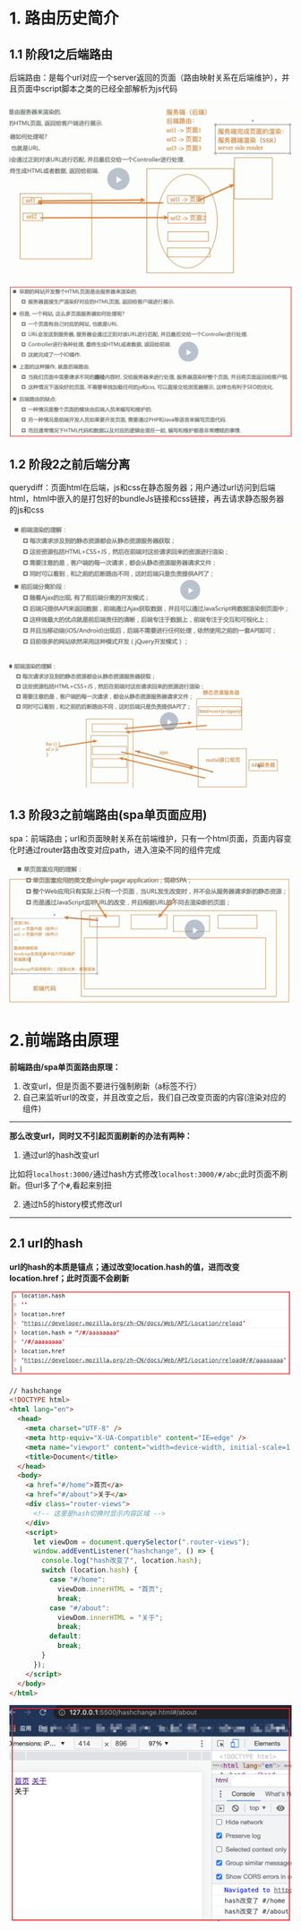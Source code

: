 # 1. 路由历史简介

## 1.1 阶段1之后端路由

后端路由：是每个url对应一个server返回的页面（路由映射关系在后端维护），并且页面中script脚本之类的已经全部解析为js代码

![](./image/后端路由图解.png)

![](./image/后端路由.png)

## 1.2 阶段2之前后端分离

querydiff：页面html在后端，js和css在静态服务器；用户通过url访问到后端html，html中嵌入的是打包好的bundleJs链接和css链接，再去请求静态服务器的js和css

![](./image/前后端分离阶段讲解.png)

![](./image/阶段二之前后端分离阶段.png)

## 1.3 阶段3之前端路由(spa单页面应用)

spa：前端路由；url和页面映射关系在前端维护，只有一个html页面，页面内容变化时通过router路由改变对应path，进入渲染不同的组件完成

![](./image/阶段三之单页面应用.png)

# 2.前端路由原理 


**前端路由/spa单页面路由原理：**

1. 改变url，但是页面不要进行强制刷新（a标签不行）
2. 自己来监听url的改变，并且改变之后，我们自己改变页面的内容(渲染对应的组件)

---

**那么改变url，同时又不引起页面刷新的办法有两种：**

1. 通过url的hash改变url

比如将`localhost:3000/`通过hash方式修改`localhost:3000/#/abc`;此时页面不刷新。但url多了个`#`,看起来别扭

2. 通过h5的history模式修改url


---

## 2.1 url的hash

**url的hash的本质是锚点；通过改变location.hash的值，进而改变location.href；此时页面不会刷新**

![](./image/locationHash方式.png)


```html
// hashchange
<!DOCTYPE html>
<html lang="en">
  <head>
    <meta charset="UTF-8" />
    <meta http-equiv="X-UA-Compatible" content="IE=edge" />
    <meta name="viewport" content="width=device-width, initial-scale=1.0" />
    <title>Document</title>
  </head>
  <body>
    <a href="#/home">首页</a>
    <a href="#/about">关于</a>
    <div class="router-views">
      <!-- 这里是hash切换时显示内容区域 -->
    </div>
    <script>
      let viewDom = document.querySelector(".router-views");
      window.addEventListener("hashchange", () => {
        console.log("hash改变了", location.hash);
        switch (location.hash) {
          case "#/home":
            viewDom.innerHTML = "首页";
            break;
          case "#/about":
            viewDom.innerHTML = "关于";
            break;
          default:
            break;
        }
      });
    </script>
  </body>
</html>

```

![](./image/hash原理.png)












